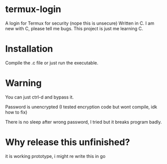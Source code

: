 # termux-login
A login for Termux for security (nope this is unsecure)
Written in C.
I am new with C, please tell me bugs.
This project is just me learning C.
# Installation
Compile the .c file or just run the executable.
# Warning
You can just ctrl-d and bypass it.

Password is unencrypted (I tested encryption code but wont compile, idk how to fix)

There is no sleep after wrong password, I tried but it breaks program badly.
# Why release this unfinished?
it is working prototype, i might re write this in go
